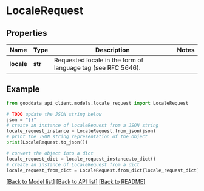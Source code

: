 # LocaleRequest


## Properties

Name | Type | Description | Notes
------------ | ------------- | ------------- | -------------
**locale** | **str** | Requested locale in the form of language tag (see RFC 5646). | 

## Example

```python
from gooddata_api_client.models.locale_request import LocaleRequest

# TODO update the JSON string below
json = "{}"
# create an instance of LocaleRequest from a JSON string
locale_request_instance = LocaleRequest.from_json(json)
# print the JSON string representation of the object
print(LocaleRequest.to_json())

# convert the object into a dict
locale_request_dict = locale_request_instance.to_dict()
# create an instance of LocaleRequest from a dict
locale_request_from_dict = LocaleRequest.from_dict(locale_request_dict)
```
[[Back to Model list]](../README.md#documentation-for-models) [[Back to API list]](../README.md#documentation-for-api-endpoints) [[Back to README]](../README.md)


